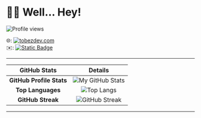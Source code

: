 # 👨‍💻 Well... Hey!

![Profile views](https://komarev.com/ghpvc/?username=tobezdev&color=00b0b3)


🌐: [![tobezdev.com](https://img.shields.io/badge/tobezdev.com-333)](https://tobezdev.com/)<br>
✉️: [![Static Badge](https://img.shields.io/badge/toby%40tobezdev.com-333)](mailto:toby@tobezdev.com)

---

| **GitHub Stats**         | **Details**                                                                 |
|:------------------------:|:---------------------------------------------------------------------------:|
| **GitHub Profile Stats** | ![My GitHub Stats](https://github-readme-stats.vercel.app/api?username=tobezdev&show_icons=true&hide_title=true&count_private=truw&theme=dark) |
| **Top Languages**        | ![Top Langs](https://github-readme-stats.vercel.app/api/top-langs/?username=tobezdev&layout=compact&theme=dark) |
| **GitHub Streak**        | ![GitHub Streak](https://github-readme-streak-stats.herokuapp.com?user=tobezdev&theme=dark) |


---
